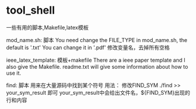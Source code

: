 # tool_shell
一些有用的脚本,Makefile,latex模板

mod_name.sh: 脚本
You need change the FILE_TYPE in mod_name.sh, the default is '.txt'
You can change it in '.pdf'
修改变量名，去掉所有空格

ieee_latex_template: 模板+makefile
There are a ieee paper template and I also give the Makefile. readme.txt will
give some information about how to use it.

find: 脚本
	用来在大量源码中找到某个符号
	用法： 
		修改FIND_SYM
		./find >> your_sym_result 即可
		your_sym_result中会给出文件名，${FIND_SYM}出现的行和内容




